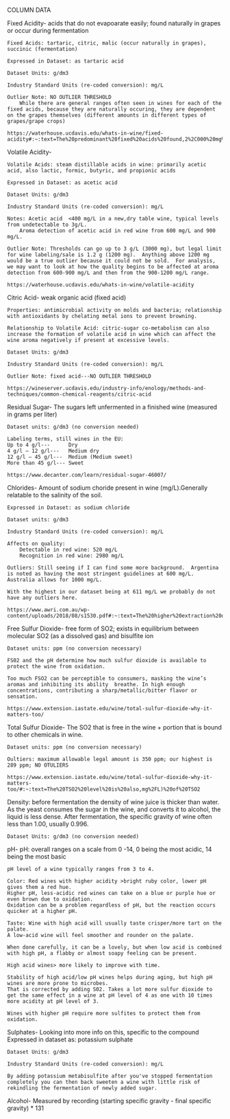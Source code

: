COLUMN DATA

Fixed Acidity- acids that do not evapoarate easily; found naturally in grapes or occur during fermentation
    
    Fixed Acids: tartaric, citric, malic (occur naturally in grapes), succinic (fermentation)
    
    Expressed in Dataset: as tartaric acid
    
    Dataset Units: g/dm3
    
    Industry Standard Units (re-coded conversion): mg/L 
    
    Outlier Note: NO OUTLIER THRESHOLD
        While there are general ranges often seen in wines for each of the fixed acids, because they are naturally occuring, they are dependent on the grapes themselves (different amounts in different types of grapes/grape crops)

    https://waterhouse.ucdavis.edu/whats-in-wine/fixed-acidity#:~:text=The%20predominant%20fixed%20acids%20found,2%2C000%20mg%2FL%20succinic%20acid

Volatile Acidity-

    Volatile Acids: steam distillable acids in wine: primarily acetic acid, also lactic, formic, butyric, and propionic acids
    
    Expressed in Dataset: as acetic acid
    
    Dataset Units: g/dm3
    
    Industry Standard Units (re-coded conversion): mg/L 

    Notes: Acetic acid  <400 mg/L in a new,dry table wine, typical levels from undetectable to 3g/L.
        Aroma detection of acetic acid in red wine from 600 mg/L and 900 mg/L. 

    Outlier Note: Thresholds can go up to 3 g/L (3000 mg), but legal limit for wine labeling/sale is 1.2 g (1200 mg).  Anything above 1200 mg would be a true outlier because it could not be sold.  For analysis, we may want to look at how the quality begins to be affected at aroma detection from 600-900 mg/L and then from the 900-1200 mg/L range.

    https://waterhouse.ucdavis.edu/whats-in-wine/volatile-acidity


Citric Acid- weak organic acid (fixed acid)

    Properties: antimicrobial activity on molds and bacteria; relationship with antioxidants by chelating metal ions to prevent browning.

    Relationship to Volatile Acid: citric-sugar co-metabolism can also increase the formation of volatile acid in wine which can affect the wine aroma negatively if present at excessive levels.
   
    Dataset Units: g/dm3
    
    Industry Standard Units (re-coded conversion): mg/L 

    Outlier Note: fixed acid---NO OUTLIER THRESHOLD

    https://wineserver.ucdavis.edu/industry-info/enology/methods-and-techniques/common-chemical-reagents/citric-acid


Residual Sugar- The sugars left unfermented in a finished wine (measured in grams per liter)
    
    Dataset units: g/dm3 (no conversion needed)

    Labeling terms, still wines in the EU:
    Up to 4 g/l---      Dry
    4 g/l – 12 g/l---   Medium dry 
    12 g/l – 45 g/l---  Medium (Medium sweet)
    More than 45 g/l--- Sweet 
  
    https://www.decanter.com/learn/residual-sugar-46007/


Chlorides- Amount of sodium choride present in wine (mg/L).Generally relatable to the salinity of the soil.
    
    Expressed in Dataset: as sodium chloride
    
    Dataset units: g/dm3

    Industry Standard Units (re-coded conversion): mg/L 

    Affects on quality:  
        Detectable in red wine: 520 mg/L
        Recognition in red wine: 2980 mg/L

    Outliers: Still seeing if I can find some more background.  Argentina is noted as having the most stringent guidelines at 600 mg/L.  Australia allows for 1000 mg/L.

    With the highest in our dataset being at 611 mg/L we probably do not have any outliers here.  

    https://www.awri.com.au/wp-content/uploads/2018/08/s1530.pdf#:~:text=The%20higher%20extraction%20of%20chloride,juice%20x%201.7%20%3D%20606)


Free Sulfur Dioxide- free form of SO2; exists in equilibrium between molecular SO2 (as a dissolved gas) and bisulfite ion

    Dataset units: ppm (no conversion necessary)

    FS02 and the pH determine how much sulfur dioxide is available to protect the wine from oxidation.

    Too much FSO2 can be perceptible to consumers, masking the wine’s aromas and inhibiting its ability  breathe. In high enough concentrations, contributing a sharp/metallic/bitter flavor or sensation.

    https://www.extension.iastate.edu/wine/total-sulfur-dioxide-why-it-matters-too/


Total Sulfur Dioxide- The SO2 that is free in the wine + portion that is bound to other chemicals in  wine.

    Dataset units: ppm (no conversion necessary)

    Oultiers: maximum allowable legal amount is 350 ppm; our highest is 289 ppm; NO OTULIERS

    https://www.extension.iastate.edu/wine/total-sulfur-dioxide-why-it-matters-too/#:~:text=The%20TSO2%20level%20is%20also,mg%2FL)%20of%20TSO2



Density: before fermentation the density of wine juice is thicker than water.
    As the yeast consumes the sugar in the wine, and converts it to alcohol, the liquid is less dense. 
    After fermentation, the specific gravity of wine often less than 1.00, usually 0.996.

    Dataset Units: g/dm3 (no conversion needed)


pH- pH: overall ranges on a scale from 0 -14, 0 being the most acidic, 14 being the most basic

    pH level of a wine typically ranges from 3 to 4.

    Color: Red wines with higher acidity >bright ruby color, lower pH gives them a red hue. 
    Higher pH, less-acidic red wines can take on a blue or purple hue or even brown due to oxidation. 
    Oxidation can be a problem regardless of pH, but the reaction occurs quicker at a higher pH.

    Taste: Wine with high acid will usually taste crisper/more tart on the palate. 
    A low-acid wine will feel smoother and rounder on the palate. 
    
    When done carefully, it can be a lovely, but when low acid is combined with high pH, a flabby or almost soapy feeling can be present.

    High acid wines> more likely to improve with time. 

    Stability of high acid/low pH wines helps during aging, but high pH wines are more prone to microbes.
    That is corrected by adding S02. Takes a lot more sulfur dioxide to get the same effect in a wine at pH level of 4 as one with 10 times more acidity at pH level of 3.

    Wines with higher pH require more sulfites to protect them from oxidation.


Sulphates- Looking into more info on this, specific to the compound 
    Expressed in dataset as: potassium sulphate

    Dataset Units: g/dm3

    Industry Standard Units (re-coded conversion): mg/L 

    By adding potassium metabisulfite after you've stopped fermentation completely you can then back sweeten a wine with little risk of rekindling the fermentation of newly added sugar.



Alcohol- Measured by recording (starting specific gravity - final specific gravity) * 131

